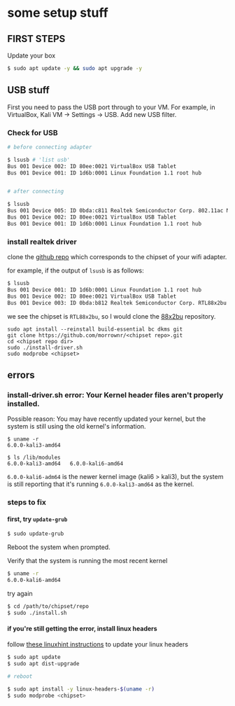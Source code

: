 # some setup stuff

## FIRST STEPS

Update your box

```bash
$ sudo apt update -y && sudo apt upgrade -y
```

## USB stuff
First you need to pass the USB port through to your VM.  For example, in VirtualBox, Kali VM -> Settings -> USB.
Add new USB filter.



### Check for USB

```bash
# before connecting adapter

$ lsusb # 'list usb'
Bus 001 Device 002: ID 80ee:0021 VirtualBox USB Tablet
Bus 001 Device 001: ID 1d6b:0001 Linux Foundation 1.1 root hub


# after connecting 

$ lsusb
Bus 001 Device 005: ID 0bda:c811 Realtek Semiconductor Corp. 802.11ac NIC
Bus 001 Device 002: ID 80ee:0021 VirtualBox USB Tablet
Bus 001 Device 001: ID 1d6b:0001 Linux Foundation 1.1 root hub

```


### install realtek driver

clone the [github repo](https://github.com/morrownr) which corresponds to the
chipset of your wifi adapter.

for example, if the output of `lsusb` is as follows:

```bash
$ lsusb
Bus 001 Device 001: ID 1d6b:0001 Linux Foundation 1.1 root hub
Bus 001 Device 002: ID 80ee:0021 VirtualBox USB Tablet
Bus 001 Device 003: ID 0bda:b812 Realtek Semiconductor Corp. RTL88x2bu [AC1200 Techkey] <== RTL88x2bu

```

we see the chipset is `RTL88x2bu`, so I would clone the
[88x2bu](https://github.com/morrownr/88x2bu-20210702) repository.


```
sudo apt install --reinstall build-essential bc dkms git
git clone https://github.com/morrownr/<chipset repo>.git
cd <chipset repo dir>
sudo ./install-driver.sh
sudo modprobe <chipset>
```

## errors
### install-driver.sh error: Your Kernel header files aren't properly installed.

Possible reason: You may have recently updated your kernel, but the system is still
using the old kernel's information.


```
$ uname -r
6.0.0-kali3-amd64

$ ls /lib/modules
6.0.0-kali3-amd64   6.0.0-kali6-amd64

```

`6.0.0-kali6-adm64` is the newer kernel image (kali6 > kali3), but the system
is still reporting that it's running `6.0.0-kali3-amd64` as the kernel.

### steps to fix

#### first, try `update-grub`

```bash
$ sudo update-grub
```

Reboot the system when prompted.

Verify that the system is running the most recent kernel

```bash
$ uname -r
6.0.0-kali6-amd64
```

try again

```bash
$ cd /path/to/chipset/repo
$ sudo ./install.sh
```

#### if you're still getting the error, install linux headers

follow [these linuxhint instructions](https://linuxhint.com/install-linux-headers-kali-linux/) to update your linux headers

```bash
$ sudo apt update
$ sudo apt dist-upgrade

# reboot

$ sudo apt install -y linux-headers-$(uname -r)
$ sudo modprobe <chipset>
```

